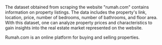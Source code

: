 The dataset obtained from scraping the website "rumah.com" contains information on property listings. The data includes the property's link, location, price, number of bedrooms, number of bathrooms, and floor area. With this dataset, one can analyze property prices and characteristics to gain insights into the real estate market represented on the website.

Rumah.com is an online platform for buying and selling properties.
